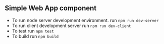 ## Simple Web App component
- To run node server development environment.
run `npm run dev-server`
- To run client development server
run `npm run dev-client`
- To test
run `npm test`
- To build
run `npm build`